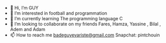 - 👋 Hi, I’m GUY
- 👀 I’m interested in football and programmation 
- 🌱 I’m currently learning The programming language C 
- 💞️ I’m looking to collaborate on my friends Fares, Hamza, Yassine , Bilal , Adem and Adam 
- 📫 How to reach me badeguyevariste@gmail.com Snapchat: pintchouin 

<!---
peko91000/peko91000 is a ✨ special ✨ repository because its `README.md` (this file) appears on your GitHub profile.
You can click the Preview link to take a look at your changes.
--->
